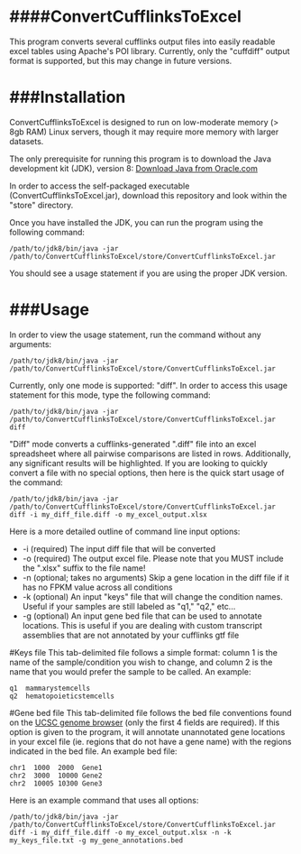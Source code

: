 ####ConvertCufflinksToExcel
=======================

This program converts several cufflinks output files into easily readable excel tables using Apache's POI library. Currently, only the "cuffdiff" output format is supported, but this may change in future versions.

###Installation
=======================

ConvertCufflinksToExcel is designed to run on low-moderate memory (> 8gb RAM) Linux servers, though it may require more memory with larger datasets.

The only prerequisite for running this program is to download the Java development kit (JDK), version 8:
[Download Java from Oracle.com](http://www.oracle.com/technetwork/java/javase/downloads/jdk8-downloads-2133151.html)

In order to access the self-packaged executable (ConvertCufflinksToExcel.jar), download this repository and look within the "store" directory. 

Once you have installed the JDK, you can run the program using the following command:
```
/path/to/jdk8/bin/java -jar /path/to/ConvertCufflinksToExcel/store/ConvertCufflinksToExcel.jar
```

You should see a usage statement if you are using the proper JDK version.

###Usage
=========================

In order to view the usage statement, run the command without any arguments:
```
/path/to/jdk8/bin/java -jar /path/to/ConvertCufflinksToExcel/store/ConvertCufflinksToExcel.jar
```

Currently, only one mode is supported: "diff". In order to access this usage statement for this mode, type the following command:
```
/path/to/jdk8/bin/java -jar /path/to/ConvertCufflinksToExcel/store/ConvertCufflinksToExcel.jar diff
```

"Diff" mode converts a cufflinks-generated ".diff" file into an excel spreadsheet where all pairwise comparisons are listed in rows. Additionally, any significant results will be highlighted.
If you are looking to quickly convert a file with no special options, then here is the quick start usage of the command:
```
/path/to/jdk8/bin/java -jar /path/to/ConvertCufflinksToExcel/store/ConvertCufflinksToExcel.jar diff -i my_diff_file.diff -o my_excel_output.xlsx
```

Here is a more detailed outline of command line input options:

* -i (required) The input diff file that will be converted
* -o (required) The output excel file. Please note that you MUST include the ".xlsx" suffix to the file name!
* -n (optional; takes no arguments) Skip a gene location in the diff file if it has no FPKM value across all conditions
* -k (optional) An input "keys" file that will change the condition names. Useful if your samples are still labeled as "q1," "q2," etc...
* -g (optional) An input gene bed file that can be used to annotate locations. This is useful if you are dealing with custom transcript assemblies that are not annotated by your cufflinks gtf file

#Keys file
This tab-delimited file follows a simple format: column 1 is the name of the sample/condition you wish to change, and column 2 is the name that you would prefer the sample to be called.
An example:
```
q1  mammarystemcells
q2  hematopoieticstemcells
```

#Gene bed file
This tab-delimited file follows the bed file conventions found on the [UCSC genome browser](http://genome.ucsc.edu/FAQ/FAQformat.html#format1) (only the first 4 fields are required).
If this option is given to the program, it will annotate unannotated gene locations in your excel file (ie. regions that do not have a gene name) with the regions indicated in the bed file.
An example bed file:
```
chr1  1000  2000  Gene1
chr2  3000  10000 Gene2
chr2  10005 10300 Gene3
```

Here is an example command that uses all options:
```
/path/to/jdk8/bin/java -jar /path/to/ConvertCufflinksToExcel/store/ConvertCufflinksToExcel.jar diff -i my_diff_file.diff -o my_excel_output.xlsx -n -k my_keys_file.txt -g my_gene_annotations.bed
```

